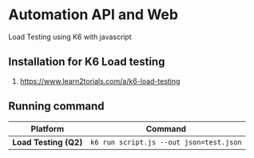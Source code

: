 # Automation API and Web
Load Testing using K6 with javascript


## Installation for K6 Load testing
1. https://www.learn2torials.com/a/k6-load-testing


## Running command

| Platform                 | Command                                                |
|--------------------------|------------------------------------------------------- |
| **Load Testing (Q2)**    | `k6 run script.js --out json=test.json`                |
